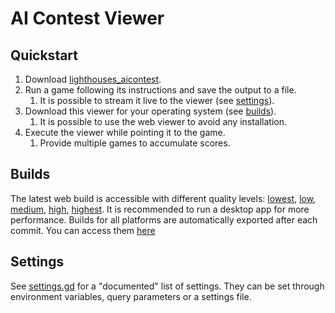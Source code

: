 
# AI Contest Viewer

## Quickstart

1. Download [lighthouses_aicontest](https://github.com/yeicor/lighthouses_aicontest).
2. Run a game following its instructions and save the output to a file.
	1. It is possible to stream it live to the viewer (see [settings](#settings)).
3. Download this viewer for your operating system (see [builds](#builds)).
	1. It is possible to use the web viewer to avoid any installation.
4. Execute the viewer while pointing it to the game.
	1. Provide multiple games to accumulate scores.

## Builds

The latest web build is accessible with different quality levels: [lowest](https://yeicor.github.io/AIContestViewer?preset_quality=lowest), [low](https://yeicor.github.io/AIContestViewer?preset_quality=low), [medium](https://yeicor.github.io/AIContestViewer?preset_quality=medium), [high](https://yeicor.github.io/AIContestViewer?preset_quality=high), [highest](https://yeicor.github.io/AIContestViewer?preset_quality=highest).
It is recommended to run a desktop app for more performance.
Builds for all platforms are automatically exported after each commit.
You can access them [here](https://github.com/yeicor/AIContestViewer/actions)

## Settings

See [settings.gd](main/settings.gd) for a "documented" list of settings. 
They can be set through environment variables, query parameters or a settings file.
